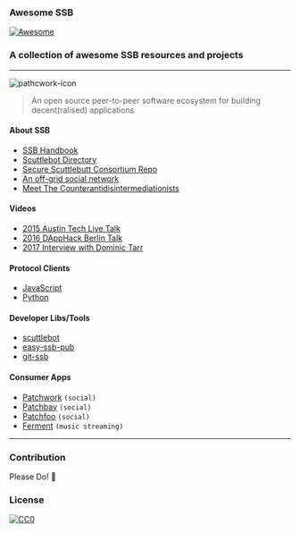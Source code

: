 ### **Awesome SSB**
[![Awesome](https://cdn.rawgit.com/sindresorhus/awesome/d7305f38d29fed78fa85652e3a63e154dd8e8829/media/badge.svg)](https://github.com/sindresorhus/awesome)
### A collection of awesome SSB resources and projects
---

![pathcwork-icon](https://scuttlebot.io/img/hermies-256.png)

> An open source peer-to-peer software ecosystem for building decent(ralised) applications

#### About SSB
* [SSB Handbook](https://www.scuttlebutt.nz)
* [Scuttlebot Directory](https://scuttlebot.io)
* [Secure Scuttlebutt Consortium Repo](https://github.com/ssbc)
* [An off-grid social network](https://staltz.com/an-off-grid-social-network.html)
* [Meet The Counterantidisintermediationists](https://www.theatlantic.com/technology/archive/2017/05/meet-the-counterantidisintermediationists/527553)

#### Videos
* [2015 Austin Tech Live Talk](https://www.youtube.com/watch?v=e-tgqF0WkDg)
* [2016 DAppHack Berlin Talk](https://www.youtube.com/watch?v=DvR5_YYKEVY)
* [2017 Interview with Dominic Tarr](https://www.youtube.com/watch?v=culYwT7_sW0)

#### Protocol Clients
* [JavaScript](https://github.com/ssbc/ssb-client)
* [Python](https://github.com/pferreir/pyssb)

#### Developer Libs/Tools
* [scuttlebot](https://github.com/ssbc/scuttlebot)
* [easy-ssb-pub](https://github.com/staltz/easy-ssb-pub)
* [git-ssb](https://github.com/clehner/git-ssb)


#### Consumer Apps
* [Patchwork](https://github.com/ssbc/patchwork) `(social)`
* [Patchbay](https://github.com/ssbc/patchbay) `(social)`
* [Patchfoo](https://github.com/noffle/sailing-patchfoo) `(social)`
* [Ferment](https://github.com/fermentation/ferment) `(music streaming)`

---

### Contribution
Please Do! :raised_hands:

### License
[![CC0](http://i.creativecommons.org/p/zero/1.0/88x31.png)](http://creativecommons.org/publicdomain/zero/1.0)

